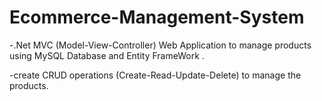 # Ecommerce-Management-System

-.Net MVC (Model-View-Controller) Web Application  to manage products  using MySQL Database and Entity FrameWork . 

-create CRUD operations (Create-Read-Update-Delete) to manage the products.
